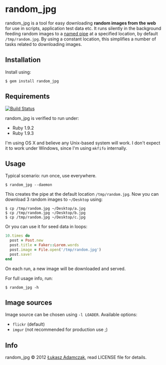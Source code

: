 # random_jpg

random_jpg is a tool for easy downloading **random images from the web** for use in scripts, application test data etc.
It runs silently in the background feeding random images to a [named pipe](http://en.wikipedia.org/wiki/Named_pipe) at a specified location, by default `/tmp/random.jpg`. By using a constant location, this simplifies a number of tasks related to downloading images.

## Installation

Install using:

    $ gem install random_jpg

## Requirements

[![Build Status](https://secure.travis-ci.org/czak/random_jpg.png?branch=master)](http://travis-ci.org/czak/random_jpg)


random_jpg is verified to run under:

* Ruby 1.9.2
* Ruby 1.9.3

I'm using OS X and believe any Unix-based system will work.
I don't expect it to work under Windows, since I'm using `mkfifo` internally.

## Usage

Typical scenario: run once, use everywhere.

    $ random_jpg --daemon

This creates the pipe at the default location `/tmp/random.jpg`. Now you can download 3 random images to `~/Desktop` using:

    $ cp /tmp/random.jpg ~/Desktop/a.jpg
    $ cp /tmp/random.jpg ~/Desktop/b.jpg
    $ cp /tmp/random.jpg ~/Desktop/c.jpg

Or you can use it for seed data in loops:

```ruby
10.times do
  post = Post.new
  post.title = Faker::Lorem.words
  post.image = File.open('/tmp/random.jpg')
  post.save!
end
```

On each run, a new image will be downloaded and served.

For full usage info, run:

    $ random_jpg -h

## Image sources

Image source can be chosen using `-l LOADER`. Available options:

* `flickr` (default)
* `imgur` (not recommended for production use ;)

## Info

random_jpg &copy; 2012 [Łukasz Adamczak](http://czak.pl), read LICENSE file for details.

